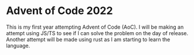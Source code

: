 # Advent of Code 2022

This is my first year attempting Advent of Code (AoC). I will be making an attempt using JS/TS to see if I can solve the problem on the day of release. Another attempt will be made using rust as I am starting to learn the language.
